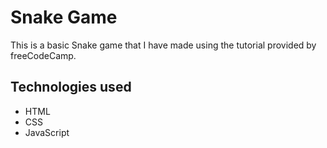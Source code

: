 
# Snake Game

This is a basic Snake game that I have made using the tutorial provided by freeCodeCamp.

## Technologies used

- HTML
- CSS
- JavaScript

